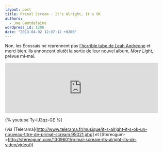 ```yaml
---
layout: post
title: Primal Scream - It's Alright, It's OK
authors:
  - Joe Gantdelaine
wordpress_id: 1208
date: "2013-04-02 12:07:12 +0200"
---
```


Non, les Écossais ne reprennent pas
[l'horrible tube de Leah Andreone](http://youtu.be/oDzX8OMgkjQ) et merci bien.
Ils annoncent plutôt la sortie de leur nouvel album, _More Light_, prévue
mi-mai.

<iframe width="100%" height="166" scrolling="no" frameborder="no" src="https://w.soundcloud.com/player/?url=http%3A%2F%2Fapi.soundcloud.com%2Ftracks%2F83991691"></iframe>

{% youtube Ty-IJ3qz-GE %}

(via
[Telerama](http://www.telerama.fr/musique/it-s-alright-it-s-ok-un-nouveau-titre-de-primal-scream,95021.php]
et
[Stereogum->http://stereogum.com/1309601/primal-scream-its-alright-its-ok-video/video/))
